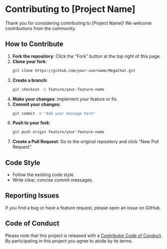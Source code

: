 # Contributing to [Project Name]

Thank you for considering contributing to [Project Name]! We welcome contributions from the community.

## How to Contribute

1. **Fork the repository**: Click the "Fork" button at the top right of this page.
2. **Clone your fork**: 
   ```bash
   git clone https://github.com/your-username/MegaChat.git
   ```
3. **Create a branch**: 
   ```bash
   git checkout -b feature/your-feature-name
   ```
4. **Make your changes**: Implement your feature or fix.
5. **Commit your changes**: 
   ```bash
   git commit -m "Add your message here"
   ```
6. **Push to your fork**: 
   ```bash
   git push origin feature/your-feature-name
   ```
7. **Create a Pull Request**: Go to the original repository and click "New Pull Request".

## Code Style

- Follow the existing code style.
- Write clear, concise commit messages.

## Reporting Issues

If you find a bug or have a feature request, please open an issue on GitHub.

## Code of Conduct

Please note that this project is released with a [Contributor Code of Conduct](CODE_OF_CONDUCT.md). By participating in this project you agree to abide by its terms. 